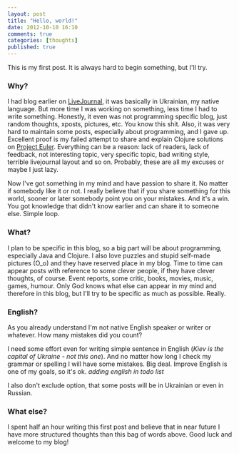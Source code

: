 ```yaml
---
layout: post
title: "Hello, world!"
date: 2012-10-10 16:10
comments: true
categories: [thoughts]
published: true
---
```


This is my first post.
It is always hard to begin something, but I'll try.

<!-- more -->

### Why?

I had blog earlier on [LiveJournal](http://mishadoff.livejournal.com), it was basically in Ukrainian, my native language.
But more time I was working on something, less time I had to write something.
Honestly, it even was not programming specific blog, just random thoughts, xposts, pictures, etc.
You know this shit. Also, it was very hard to maintain some posts, especially about programming, and I gave up.
Excellent proof is my failed attempt to share and explain Clojure solutions on [Project Euler](http://projecteuler.net).
Everything can be a reason: lack of readers, lack of feedback, not interesting topic, very specific topic,
bad writing style, terrible livejournal layout and so on. Probably, these are all my excuses or maybe I just lazy.

Now I've got something in my mind and have passion to share it.
No matter if somebody like it or not.
I really believe that if you share something for this world,
sooner or later somebody point you on your mistakes. And it's a win.
You got knowledge that didn't know earlier and can share it to someone else. Simple loop.

### What?

I plan to be specific in this blog, so a big part will be about programming, especially Java and Clojure.
I also love puzzles and stupid self-made pictures (O_o) and they have reserved place in my blog.
Time to time can appear posts with reference to some clever people, if they have clever thoughts, of course.
Event reports, some critic, books, movies, music, games, humour.
Only God knows what else can appear in my mind and therefore in this blog, but I'll try to be specific as much as possible.
Really.

### English?

As you already understand I'm not native English speaker or writer or whatever. How many mistakes did you count?

I need some effort even for writing simple sentence in English (*Kiev is the capital of Ukraine - not this one*).
And no matter how long I check my grammar or spelling I will have some mistakes. Big deal.
Improve English is one of my goals, so it's ok. *adding english in todo list*

I also don't exclude option, that some posts will be in Ukrainian or even in Russian.

### What else?

I spent half an hour writing this first post and believe that in near future I have more structured thoughts than this bag of words above.
Good luck and welcome to my blog!

